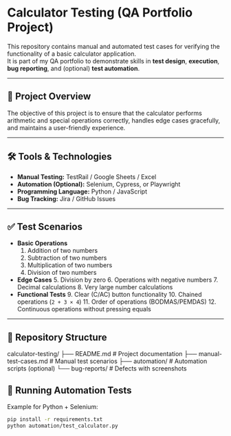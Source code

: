 # Calculator Testing (QA Portfolio Project)

This repository contains manual and automated test cases for verifying the functionality of a basic calculator application.  
It is part of my QA portfolio to demonstrate skills in **test design**, **execution**, **bug reporting**, and (optional) **test automation**.

---

## 📖 Project Overview
The objective of this project is to ensure that the calculator performs arithmetic and special operations correctly, handles edge cases gracefully, and maintains a user-friendly experience.

---

## 🛠 Tools & Technologies
- **Manual Testing:** TestRail / Google Sheets / Excel
- **Automation (Optional):** Selenium, Cypress, or Playwright
- **Programming Language:** Python / JavaScript
- **Bug Tracking:** Jira / GitHub Issues

---

## ✅ Test Scenarios
- **Basic Operations**
  1. Addition of two numbers
  2. Subtraction of two numbers
  3. Multiplication of two numbers
  4. Division of two numbers
- **Edge Cases**
  5. Division by zero
  6. Operations with negative numbers
  7. Decimal calculations
  8. Very large number calculations
- **Functional Tests**
  9. Clear (C/AC) button functionality
  10. Chained operations (`2 + 3 × 4`)
  11. Order of operations (BODMAS/PEMDAS)
  12. Continuous operations without pressing equals

---

## 📂 Repository Structure
calculator-testing/ ├── README.md                # Project documentation ├── manual-test-cases.md   # Manual test scenarios ├── automation/              # Automation scripts (optional) └── bug-reports/             # Defects with screenshots

## 🚀 Running Automation Tests
Example for Python + Selenium:
```bash
pip install -r requirements.txt
python automation/test_calculator.py
